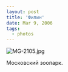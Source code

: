 ```yaml
---
layout: post
title: 'Филин'
date: Mar 9, 2006
tags:
  - photos
---
```




![MG-2105.jpg](upload://MG-2105.jpg)

Московский зоопарк.